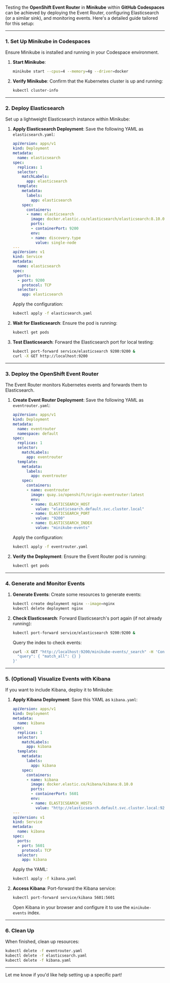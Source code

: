 Testing the **OpenShift Event Router** in **Minikube** within **GitHub Codespaces** can be achieved by deploying the Event Router, configuring Elasticsearch (or a similar sink), and monitoring events. Here's a detailed guide tailored for this setup:

---

### **1. Set Up Minikube in Codespaces**
Ensure Minikube is installed and running in your Codespace environment.

1. **Start Minikube**:
   ```bash
   minikube start --cpus=4 --memory=4g --driver=docker
   ```

2. **Verify Minikube**:
   Confirm that the Kubernetes cluster is up and running:
   ```bash
   kubectl cluster-info
   ```

---

### **2. Deploy Elasticsearch**
Set up a lightweight Elasticsearch instance within Minikube:

1. **Apply Elasticsearch Deployment**:
   Save the following YAML as `elasticsearch.yaml`:

   ```yaml
   apiVersion: apps/v1
   kind: Deployment
   metadata:
     name: elasticsearch
   spec:
     replicas: 1
     selector:
       matchLabels:
         app: elasticsearch
     template:
       metadata:
         labels:
           app: elasticsearch
       spec:
         containers:
         - name: elasticsearch
           image: docker.elastic.co/elasticsearch/elasticsearch:8.10.0
           ports:
           - containerPort: 9200
           env:
           - name: discovery.type
             value: single-node
   ---
   apiVersion: v1
   kind: Service
   metadata:
     name: elasticsearch
   spec:
     ports:
     - port: 9200
       protocol: TCP
     selector:
       app: elasticsearch
   ```

   Apply the configuration:
   ```bash
   kubectl apply -f elasticsearch.yaml
   ```

2. **Wait for Elasticsearch**:
   Ensure the pod is running:
   ```bash
   kubectl get pods
   ```

3. **Test Elasticsearch**:
   Forward the Elasticsearch port for local testing:
   ```bash
   kubectl port-forward service/elasticsearch 9200:9200 &
   curl -X GET http://localhost:9200
   ```

---

### **3. Deploy the OpenShift Event Router**
The Event Router monitors Kubernetes events and forwards them to Elasticsearch.

1. **Create Event Router Deployment**:
   Save the following YAML as `eventrouter.yaml`:

   ```yaml
   apiVersion: apps/v1
   kind: Deployment
   metadata:
     name: eventrouter
     namespace: default
   spec:
     replicas: 1
     selector:
       matchLabels:
         app: eventrouter
     template:
       metadata:
         labels:
           app: eventrouter
       spec:
         containers:
         - name: eventrouter
           image: quay.io/openshift/origin-eventrouter:latest
           env:
           - name: ELASTICSEARCH_HOST
             value: "elasticsearch.default.svc.cluster.local"
           - name: ELASTICSEARCH_PORT
             value: "9200"
           - name: ELASTICSEARCH_INDEX
             value: "minikube-events"
   ```

   Apply the configuration:
   ```bash
   kubectl apply -f eventrouter.yaml
   ```

2. **Verify the Deployment**:
   Ensure the Event Router pod is running:
   ```bash
   kubectl get pods
   ```

---

### **4. Generate and Monitor Events**

1. **Generate Events**:
   Create some resources to generate events:
   ```bash
   kubectl create deployment nginx --image=nginx
   kubectl delete deployment nginx
   ```

2. **Check Elasticsearch**:
   Forward Elasticsearch's port again (if not already running):
   ```bash
   kubectl port-forward service/elasticsearch 9200:9200 &
   ```

   Query the index to check events:
   ```bash
   curl -X GET "http://localhost:9200/minikube-events/_search" -H 'Content-Type: application/json' -d'{
     "query": { "match_all": {} }
   }'
   ```

---

### **5. (Optional) Visualize Events with Kibana**

If you want to include Kibana, deploy it to Minikube:

1. **Apply Kibana Deployment**:
   Save this YAML as `kibana.yaml`:

   ```yaml
   apiVersion: apps/v1
   kind: Deployment
   metadata:
     name: kibana
   spec:
     replicas: 1
     selector:
       matchLabels:
         app: kibana
     template:
       metadata:
         labels:
           app: kibana
       spec:
         containers:
         - name: kibana
           image: docker.elastic.co/kibana/kibana:8.10.0
           ports:
           - containerPort: 5601
           env:
           - name: ELASTICSEARCH_HOSTS
             value: "http://elasticsearch.default.svc.cluster.local:9200"
   ---
   apiVersion: v1
   kind: Service
   metadata:
     name: kibana
   spec:
     ports:
     - port: 5601
       protocol: TCP
     selector:
       app: kibana
   ```

   Apply the YAML:
   ```bash
   kubectl apply -f kibana.yaml
   ```

2. **Access Kibana**:
   Port-forward the Kibana service:
   ```bash
   kubectl port-forward service/kibana 5601:5601
   ```

   Open Kibana in your browser and configure it to use the `minikube-events` index.

---

### **6. Clean Up**

When finished, clean up resources:
```bash
kubectl delete -f eventrouter.yaml
kubectl delete -f elasticsearch.yaml
kubectl delete -f kibana.yaml
```

---

Let me know if you'd like help setting up a specific part!